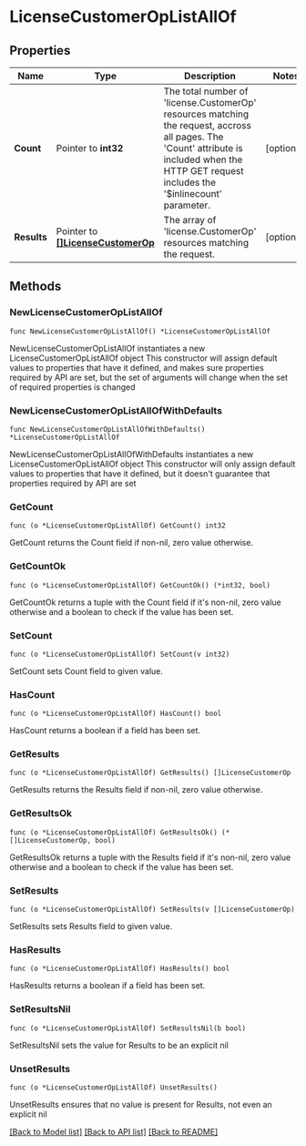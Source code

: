 # LicenseCustomerOpListAllOf

## Properties

Name | Type | Description | Notes
------------ | ------------- | ------------- | -------------
**Count** | Pointer to **int32** | The total number of &#39;license.CustomerOp&#39; resources matching the request, accross all pages. The &#39;Count&#39; attribute is included when the HTTP GET request includes the &#39;$inlinecount&#39; parameter. | [optional] 
**Results** | Pointer to [**[]LicenseCustomerOp**](LicenseCustomerOp.md) | The array of &#39;license.CustomerOp&#39; resources matching the request. | [optional] 

## Methods

### NewLicenseCustomerOpListAllOf

`func NewLicenseCustomerOpListAllOf() *LicenseCustomerOpListAllOf`

NewLicenseCustomerOpListAllOf instantiates a new LicenseCustomerOpListAllOf object
This constructor will assign default values to properties that have it defined,
and makes sure properties required by API are set, but the set of arguments
will change when the set of required properties is changed

### NewLicenseCustomerOpListAllOfWithDefaults

`func NewLicenseCustomerOpListAllOfWithDefaults() *LicenseCustomerOpListAllOf`

NewLicenseCustomerOpListAllOfWithDefaults instantiates a new LicenseCustomerOpListAllOf object
This constructor will only assign default values to properties that have it defined,
but it doesn't guarantee that properties required by API are set

### GetCount

`func (o *LicenseCustomerOpListAllOf) GetCount() int32`

GetCount returns the Count field if non-nil, zero value otherwise.

### GetCountOk

`func (o *LicenseCustomerOpListAllOf) GetCountOk() (*int32, bool)`

GetCountOk returns a tuple with the Count field if it's non-nil, zero value otherwise
and a boolean to check if the value has been set.

### SetCount

`func (o *LicenseCustomerOpListAllOf) SetCount(v int32)`

SetCount sets Count field to given value.

### HasCount

`func (o *LicenseCustomerOpListAllOf) HasCount() bool`

HasCount returns a boolean if a field has been set.

### GetResults

`func (o *LicenseCustomerOpListAllOf) GetResults() []LicenseCustomerOp`

GetResults returns the Results field if non-nil, zero value otherwise.

### GetResultsOk

`func (o *LicenseCustomerOpListAllOf) GetResultsOk() (*[]LicenseCustomerOp, bool)`

GetResultsOk returns a tuple with the Results field if it's non-nil, zero value otherwise
and a boolean to check if the value has been set.

### SetResults

`func (o *LicenseCustomerOpListAllOf) SetResults(v []LicenseCustomerOp)`

SetResults sets Results field to given value.

### HasResults

`func (o *LicenseCustomerOpListAllOf) HasResults() bool`

HasResults returns a boolean if a field has been set.

### SetResultsNil

`func (o *LicenseCustomerOpListAllOf) SetResultsNil(b bool)`

 SetResultsNil sets the value for Results to be an explicit nil

### UnsetResults
`func (o *LicenseCustomerOpListAllOf) UnsetResults()`

UnsetResults ensures that no value is present for Results, not even an explicit nil

[[Back to Model list]](../README.md#documentation-for-models) [[Back to API list]](../README.md#documentation-for-api-endpoints) [[Back to README]](../README.md)



